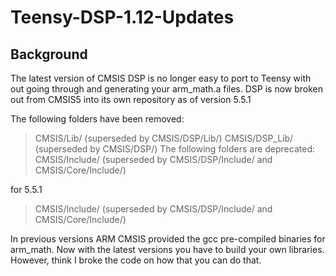 # Teensy-DSP-1.12-Updates

## Background

The latest version of CMSIS DSP is no longer easy to port to Teensy with out going through and generating your arm_math.a files. DSP is now broken out from CMSIS5 into its own repository as of version 5.5.1

The following folders have been removed:
<blockquote>
CMSIS/Lib/ (superseded by CMSIS/DSP/Lib/)
CMSIS/DSP_Lib/ (superseded by CMSIS/DSP/)
The following folders are deprecated:
CMSIS/Include/ (superseded by CMSIS/DSP/Include/ and CMSIS/Core/Include/)
</blockquote>

for 5.5.1
<blockquote>
CMSIS/Include/ (superseded by CMSIS/DSP/Include/ and CMSIS/Core/Include/)
</blockquote>

In previous versions ARM CMSIS provided the gcc pre-compiled binaries for arm_math. Now with the latest versions you have to build your own libraries. However, think I broke the code on how that you can do that.
